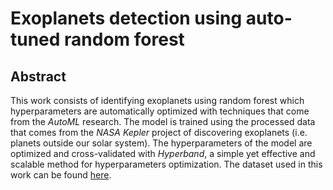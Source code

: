 # Exoplanets detection using auto-tuned random forest
## Abstract
This work consists of identifying exoplanets using random forest which hyperparameters are automatically optimized with techniques that come from the _AutoML_ research.
The model is trained using the processed data that comes from the _NASA Kepler_ project of discovering exoplanets (i.e. planets outside our solar system).
The hyperparameters of the model are optimized and cross-validated with _Hyperband_, a simple yet effective and scalable method for hyperparameters optimization.
The dataset used in this work can be found [here](https://exoplanetarchive.ipac.caltech.edu).
